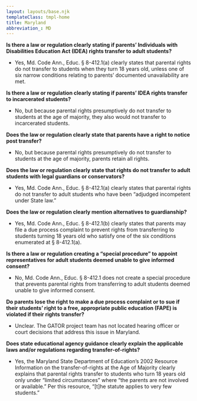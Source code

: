 ```yaml
---
layout: layouts/base.njk
templateClass: tmpl-home
title: Maryland
abbreviation_: MD
---
```


**Is there a law or regulation clearly stating if parents’ Individuals with Disabilities Education Act (IDEA) rights transfer to adult students?**

- Yes, Md. Code Ann., Educ. § 8-412.1(a) clearly states that parental rights do not transfer to students when they turn 18 years old, unless one of six narrow conditions relating to parents’ documented unavailability are met.

**Is there a law or regulation clearly stating if parents’ IDEA rights transfer to incarcerated students?**

- No, but because parental rights presumptively do not transfer to students at the age of majority, they also would not transfer to incarcerated students.

**Does the law or regulation clearly state that parents have a right to notice post transfer?**

- No, but because parental rights presumptively do not transfer to students at the age of majority, parents retain all rights.

**Does the law or regulation clearly state that rights do not transfer to adult students with legal guardians or conservators?**

- Yes, Md. Code Ann., Educ. § 8-412.1(a) clearly states that parental rights do not transfer to adult students who have been “adjudged incompetent under State law.”

**Does the law or regulation clearly mention alternatives to guardianship?**

- Yes, Md. Code Ann., Educ. § 8-412.1(b) clearly states that parents may file a due process complaint to prevent rights from transferring to students turning 18 years old who satisfy one of the six conditions enumerated at § 8-412.1(a).

**Is there a law or regulation creating a “special procedure” to appoint representatives for adult students deemed unable to give informed consent?**

- No, Md. Code Ann., Educ. § 8-412.1 does not create a special procedure that prevents parental rights from transferring to adult students deemed unable to give informed consent.

**Do parents lose the right to make a due process complaint or to sue if their students’ right to a free, appropriate public education (FAPE) is violated if their rights transfer?**

- Unclear. The GATOR project team has not located hearing officer or court decisions that address this issue in Maryland.

**Does state educational agency guidance clearly explain the applicable laws and/or regulations regarding transfer-of-rights?**

- Yes, the Maryland State Department of Education’s 2002 Resource Information on the transfer-of-rights at the Age of Majority clearly explains that parental rights transfer to students who turn 18 years old only under “limited circumstances” where “the parents are not involved or available.” Per this resource, “\[t\]he statute applies to very few students.”
